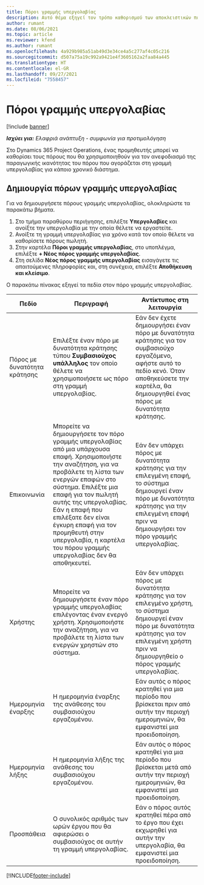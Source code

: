 ```yaml
---
title: Πόροι γραμμής υπεργολαβίας
description: Αυτό θέμα εξηγεί τον τρόπο καθορισμού των αποκλειστικών πόρων που παρέχονται από τον προμηθευτή για μια συγκεκριμένη γραμμή υπεργολαβίας για κάποιο χρονικό διάστημα.
author: rumant
ms.date: 08/06/2021
ms.topic: article
ms.reviewer: kfend
ms.author: rumant
ms.openlocfilehash: 4a929b985a51ab49d3e34ce4a5c277af4c05c216
ms.sourcegitcommit: d507a75a19c992a9421e4f3605162a2faa84a445
ms.translationtype: HT
ms.contentlocale: el-GR
ms.lasthandoff: 09/27/2021
ms.locfileid: "7558457"
---
```

# <a name="subcontract-line-resources"></a>Πόροι γραμμής υπεργολαβίας

[!include [banner](../../includes/dataverse-preview.md)]

_**Ισχύει για:** Ελαφριά ανάπτυξη - συμφωνία για προτιμολόγηση_

Στο Dynamics 365 Project Operations, ένας προμηθευτής μπορεί να καθορίσει τους πόρους που θα χρησιμοποιηθούν για τον ανεφοδιασμό της παραγωγικής ικανότητας του πόρου που αγοράζεται στη γραμμή υπεργολαβίας για κάποιο χρονικό διάστημα.

## <a name="create-subcontract-line-resources"></a>Δημιουργία πόρων γραμμής υπεργολαβίας

Για να δημιουργήσετε πόρους γραμμής υπεργολαβίας, ολοκληρώστε τα παρακάτω βήματα.

1. Στο τμήμα παραθύρου περιήγησης, επιλέξτε **Υπεργολαβίες** και ανοίξτε την υπεργολαβία με την οποία θέλετε να εργαστείτε.
2. Ανοίξτε τη γραμμή υπεργολαβίας για χρόνο κατά τον οποίο θέλετε να καθορίσετε πόρους πωλητή.
3. Στην καρτέλα **Πόροι γραμμής υπεργολαβίας**, στο υποπλέγμα, επιλέξτε **+ Νέος πόρος γραμμής υπεργολαβίας**.
4. Στη σελίδα **Νέος πόρος γραμμής υπεργολαβίας** εισαγάγετε τις απαιτούμενες πληροφορίες και, στη συνέχεια, επιλέξτε **Αποθήκευση και κλείσιμο**.

Ο παρακάτω πίνακας εξηγεί τα πεδία στον πόρο γραμμής υπεργολαβίας.

| Πεδίο | Περιγραφή | Αντίκτυπος στη λειτουργία |
| ----- | ----------- | ----------------- |
| Πόρος με δυνατότητα κράτησης | Επιλέξτε έναν πόρο με δυνατότητα κράτησης τύπου **Συμβασιούχος υπάλληλος** τον οποίο θέλετε να χρησιμοποιήσετε ως πόρο στη γραμμή υπεργολαβίας.| Εάν δεν έχετε δημιουργήσει έναν πόρο με δυνατότητα κράτησης για τον συμβασιούχο εργαζόμενο, αφήστε αυτό το πεδίο κενό. Όταν αποθηκεύσετε την καρτέλα, θα δημιουργηθεί ένας πόρος με δυνατότητα κράτησης.  |
| Επικοινωνία | Μπορείτε να δημιουργήσετε τον πόρο γραμμής υπεργολαβίας από μια υπάρχουσα επαφή. Χρησιμοποιήστε την αναζήτηση, για να προβάλετε τη λίστα των ενεργών επαφών στο σύστημα. Επιλέξτε μια επαφή για τον πωλητή αυτής της υπεργολαβίας. Εάν η επαφή που επιλέξατε δεν είναι έγκυρη επαφή για τον προμηθευτή στην υπεργολαβία, η καρτέλα του πόρου γραμμής υπεργολαβίας δεν θα αποθηκευτεί.| Εάν δεν υπάρχει πόρος με δυνατότητα κράτησης για την επιλεγμένη επαφή, το σύστημα δημιουργεί έναν πόρο με δυνατότητα κράτησης για την επιλεγμένη επαφή πριν να δημιουργήσει τον πόρο γραμμής υπεργολαβίας. |
| Χρήστης | Μπορείτε να δημιουργήσετε έναν πόρο γραμμής υπεργολαβίας επιλέγοντας έναν ενεργό χρήστη. Χρησιμοποιήστε την αναζήτηση, για να προβάλετε τη λίστα των ενεργών χρηστών στο σύστημα.| Εάν δεν υπάρχει πόρος με δυνατότητα κράτησης για τον επιλεγμένο χρήστη, το σύστημα δημιουργεί έναν πόρο με δυνατότητα κράτησης για τον επιλεγμένη χρήστη πριν να δημιουργηθείο ο πόρος γραμμής υπεργολαβίας. |
| Ημερομηνία έναρξης | Η ημερομηνία έναρξης της ανάθεσης του συμβασιούχου εργαζομένου.| Εάν αυτός ο πόρος κρατηθεί για μια περίοδο που βρίσκεται πριν από αυτήν την περιοχή ημερομηνιών, θα εμφανιστεί μια προειδοποίηση. |
| Ημερομηνία λήξης | Η ημερομηνία λήξης της ανάθεσης του συμβασιούχου εργαζομένου.| Εάν αυτός ο πόρος κρατηθεί για μια περίοδο που βρίσκεται μετά από αυτήν την περιοχή ημερομηνιών, θα εμφανιστεί μια προειδοποίηση. |
| Προσπάθεια | Ο συνολικός αριθμός των ωρών έργου που θα αφιερώσει ο συμβασιούχος σε αυτήν τη γραμμή υπεργολαβίας.| Εάν ο πόρος αυτός κρατηθεί πέρα από το έργο που έχει εκχωρηθεί για αυτήν την υπεργολαβία, θα εμφανιστεί μια προειδοποίηση. |


[!INCLUDE[footer-include](../../includes/footer-banner.md)]
